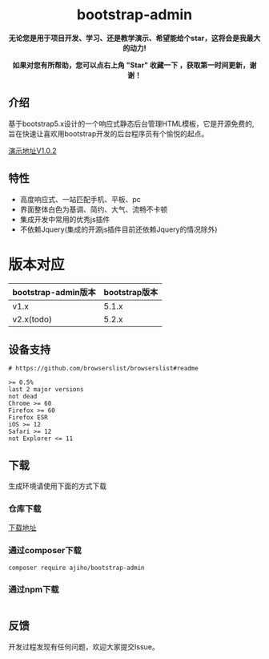 <h1 align="center">bootstrap-admin</h1> 

<p align="center">    
    <b>无论您是用于项目开发、学习、还是教学演示、希望能给个star，这将会是我最大的动力!</b>
</p>
<p align="center">    
    <b>如果对您有所帮助，您可以点右上角 "Star" 收藏一下 ，获取第一时间更新，谢谢！</b>
</p>

## 介绍

基于bootstrap5.x设计的一个响应式静态后台管理HTML模板，它是开源免费的,旨在快速让喜欢用bootstrap开发的后台程序员有个愉悦的起点。


[演示地址V1.0.2](https://ajiho.gitee.io/bootstrap-admin)




## 特性

- 高度响应式、一站匹配手机、平板、pc
- 界面整体白色为基调、简约、大气、流畅不卡顿
- 集成开发中常用的优秀js插件
- 不依赖Jquery(集成的开源js插件目前还依赖Jquery的情况除外)


# 版本对应

|bootstrap-admin版本|bootstrap版本|
|--|--|
|v1.x|5.1.x|
|v2.x(todo)|5.2.x|

## 设备支持

~~~
# https://github.com/browserslist/browserslist#readme

>= 0.5%
last 2 major versions
not dead
Chrome >= 60
Firefox >= 60
Firefox ESR
iOS >= 12
Safari >= 12
not Explorer <= 11
~~~

## 下载

生成环境请使用下面的方式下载

### 仓库下载

[下载地址](https://gitee.com/ajiho/bootstrap-admin/releases)

### 通过composer下载

~~~
composer require ajiho/bootstrap-admin
~~~


### 通过npm下载
~~~

~~~

## 反馈

开发过程发现有任何问题，欢迎大家提交Issue。

